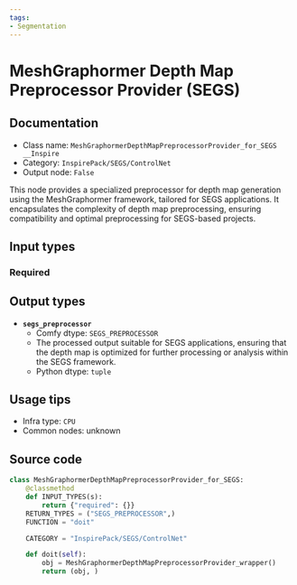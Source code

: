 ```yaml
---
tags:
- Segmentation
---
```


# MeshGraphormer Depth Map Preprocessor Provider (SEGS)
## Documentation
- Class name: `MeshGraphormerDepthMapPreprocessorProvider_for_SEGS __Inspire`
- Category: `InspirePack/SEGS/ControlNet`
- Output node: `False`

This node provides a specialized preprocessor for depth map generation using the MeshGraphormer framework, tailored for SEGS applications. It encapsulates the complexity of depth map preprocessing, ensuring compatibility and optimal preprocessing for SEGS-based projects.
## Input types
### Required
## Output types
- **`segs_preprocessor`**
    - Comfy dtype: `SEGS_PREPROCESSOR`
    - The processed output suitable for SEGS applications, ensuring that the depth map is optimized for further processing or analysis within the SEGS framework.
    - Python dtype: `tuple`
## Usage tips
- Infra type: `CPU`
- Common nodes: unknown


## Source code
```python
class MeshGraphormerDepthMapPreprocessorProvider_for_SEGS:
    @classmethod
    def INPUT_TYPES(s):
        return {"required": {}}
    RETURN_TYPES = ("SEGS_PREPROCESSOR",)
    FUNCTION = "doit"

    CATEGORY = "InspirePack/SEGS/ControlNet"

    def doit(self):
        obj = MeshGraphormerDepthMapPreprocessorProvider_wrapper()
        return (obj, )

```
